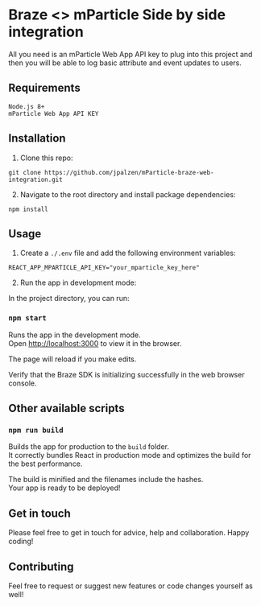 # Braze <> mParticle Side by side integration
All you need is an mParticle Web App API key to plug into this project and then you will be able to log basic attribute and event updates to users.

## Requirements
```
Node.js 8+
mParticle Web App API KEY
```

## Installation

1. Clone this repo:

```
git clone https://github.com/jpalzen/mParticle-braze-web-integration.git
```

2. Navigate to the root directory and install package dependencies:

```
npm install
```

## Usage

1. Create a `./.env` file and add the following environment variables:

```
REACT_APP_MPARTICLE_API_KEY="your_mparticle_key_here"
```

2. Run the app in development mode:

In the project directory, you can run:

### `npm start`

Runs the app in the development mode.<br />
Open [http://localhost:3000](http://localhost:3000) to view it in the browser.

The page will reload if you make edits.<br />

Verify that the Braze SDK is initializing successfully in the web browser console. 

## Other available scripts 

### `npm run build`

Builds the app for production to the `build` folder.<br />
It correctly bundles React in production mode and optimizes the build for the best performance.

The build is minified and the filenames include the hashes.<br />
Your app is ready to be deployed!

## Get in touch

Please feel free to get in touch for advice, help and collaboration. Happy coding!

## Contributing

Feel free to request or suggest new features or code changes yourself as well!